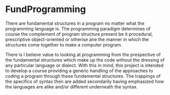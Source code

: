 # FundProgramming
There are fundamental structures in a program no matter what the programming language is. The programming paradigm determines of course the complement of program structure present be it procedural, prescriptive object-oriented or otherise ane the manner in which the structures come together to make a computer program.

There is I believe value to looking at programming from the prespective of the fundamental structures which make up the code without the dressing of any particular language or dialect. With this in mind, this project is intended to develop a course providing a generic handling of the approaches to coding a program through these fundamental structures. The trappings of the specifics of syntax then are added secondarily having emphasized how the languages are alike and/or different underneath the syntax.

